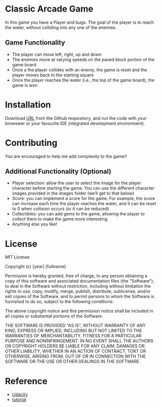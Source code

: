 # Classic Arcade Game
In this game you have a Player and bugs. The goal of the player is to reach the water, without colliding into any one of the enemies.
## Game Functionality
* The player can move left, right, up and down
* The enemies move at varying speeds on the paved block portion of the game board
* Once a the player collides with an enemy, the game is reset and the player moves back to the starting square
* Once the player reaches the water (i.e., the top of the game board), the game is won

# Installation
Download [URL](https://github.com/chloeqingyidong/arcadegame.git) from the Github respository, and run the code with your browswer 
or your favourite IDE (ntegrated development environment).

# Contributing
You are encouraged to help me add complexity to the game!!
## Additional Functionality (Optional)
* Player selection: allow the user to select the image for the player character before starting the game. You can use the different character images provided in the images folder (we’ll get to that below)
* Score: you can implement a score for the game. For example, the score can increase each time the player reaches the water, and it can be reset to 0 when collision occurs (or it can be reduced)
* Collectibles: you can add gems to the game, allowing the player to collect them to make the game more interesting
* Anything else you like! 

# License
MIT License

Copyright (c) [year] [fullname]

Permission is hereby granted, free of charge, to any person obtaining a copy
of this software and associated documentation files (the "Software"), to deal
in the Software without restriction, including without limitation the rights
to use, copy, modify, merge, publish, distribute, sublicense, and/or sell
copies of the Software, and to permit persons to whom the Software is
furnished to do so, subject to the following conditions:

The above copyright notice and this permission notice shall be included in all
copies or substantial portions of the Software.

THE SOFTWARE IS PROVIDED "AS IS", WITHOUT WARRANTY OF ANY KIND, EXPRESS OR
IMPLIED, INCLUDING BUT NOT LIMITED TO THE WARRANTIES OF MERCHANTABILITY,
FITNESS FOR A PARTICULAR PURPOSE AND NONINFRINGEMENT. IN NO EVENT SHALL THE
AUTHORS OR COPYRIGHT HOLDERS BE LIABLE FOR ANY CLAIM, DAMAGES OR OTHER
LIABILITY, WHETHER IN AN ACTION OF CONTRACT, TORT OR OTHERWISE, ARISING FROM,
OUT OF OR IN CONNECTION WITH THE SOFTWARE OR THE USE OR OTHER DEALINGS IN THE
SOFTWARE.

# Reference
* [Udacity](https://classroom.udacity.com/nanodegrees/nd001/parts/5b433748-71ae-488f-8eba-f102160cd17b/modules/794adb78-22bb-4a38-85cd-6fa148ebc28a/lessons/64d2cad8-b230-41da-ba90-5b74f33176cc/concepts/59a9fe1d-cab4-4256-8479-4550ce4f4cfd)
* [tutorial](https://matthewcranford.com/)
